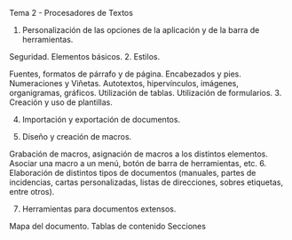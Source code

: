 Tema 2 - Procesadores de Textos

1. Personalización de las opciones de la aplicación y de la barra de herramientas.

Seguridad.
Elementos básicos.
2. Estilos.

Fuentes, formatos de párrafo y de página.
Encabezados y pies.
Numeraciones y Viñetas.
Autotextos, hipervínculos, imágenes, organigramas, gráficos.
Utilización de tablas.
Utilización de formularios.
3. Creación y uso de plantillas.

4. Importación y exportación de documentos.

5. Diseño y creación de macros.

Grabación de macros, asignación de macros a los distintos elementos.
Asociar una macro a un menú, botón de barra de herramientas, etc.
6. Elaboración de distintos tipos de documentos (manuales, partes de incidencias, cartas personalizadas, listas de direcciones, sobres etiquetas, entre otros).

7. Herramientas para documentos extensos.

Mapa del documento.
Tablas de contenido
Secciones
